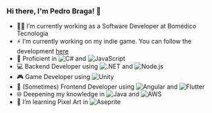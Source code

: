 ### Hi there, I'm Pedro Braga! 👋

<!--
**phbragam/phbragam** is a ✨ _special_ ✨ repository because its `README.md` (this file) appears on your GitHub profile.

Here are some ideas to get you started:

- 🔭 I’m currently working on ...
- 🌱 I’m currently learning ...
- 👯 I’m looking to collaborate on ...
- 🤔 I’m looking for help with ...
- 💬 Ask me about ...
- 📫 How to reach me: ...
- 😄 Pronouns: ...
- ⚡ Fun fact: ...
-->

- 👷‍♂️ I’m currently working as a Software Developer at Bomédico Tecnologia
- ⚡ I’m currently working on my indie game. You can follow the development [here](https://x.com/ChanseyDev)
- 🔧 Proficient in ![C#](https://img.shields.io/badge/C%23-239120?style=for-the-badge&logo=c-sharp&logoColor=white) and ![JavaScript](https://img.shields.io/badge/JavaScript-F7DF1E?style=for-the-badge&logo=javascript&logoColor=black)
- 💻 Backend Developer using ![.NET](https://img.shields.io/badge/.NET-512BD4?style=for-the-badge&logo=.net&logoColor=white) and ![Node.js](https://img.shields.io/badge/Node.js-43853D?style=for-the-badge&logo=node.js&logoColor=white)
- 🎮 Game Developer using ![Unity](https://img.shields.io/badge/Unity-100000?style=for-the-badge&logo=unity&logoColor=white)
- 🌟 (Sometimes) Frontend Developer using ![Angular](https://img.shields.io/badge/Angular-DD0031?style=for-the-badge&logo=angular&logoColor=white) and ![Flutter](https://img.shields.io/badge/Flutter-02569B?style=for-the-badge&logo=flutter&logoColor=white)
- 🌐 Deepening my knowledge in ![Java](https://img.shields.io/badge/Java-007396?style=for-the-badge&logo=java&logoColor=white) and ![AWS](https://img.shields.io/badge/AWS-232F3E?style=for-the-badge&logo=amazon-aws&logoColor=white) 
- 🌱 I’m learning Pixel Art in ![Aseprite](https://img.shields.io/badge/Aseprite-7D929E?style=for-the-badge&logo=aseprite&logoColor=white) 
